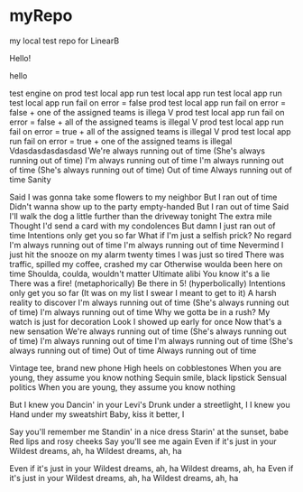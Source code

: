 # myRepo
my local test repo for LinearB

Hello!

hello

test engine on prod
test local app run
test local app run
test local app run
test local app run fail on error = false
prod test local app run fail on error = false + one of the assigned teams is illega V
prod test local app run fail on error = false + all of the assigned teams is illegal V
prod test local app run fail on error = true + all of the assigned teams is illegal V
prod test local app run fail on error = true + one of the assigned teams is illegal Vdasdasdasdasdasd 
We're always running out of time
(She's always running out of time)
I'm always running out of time
I'm always running out of time
(She's always running out of time)
Out of time
Always running out of time
Sanity

Said I was gonna take some flowers to my neighbor
But I ran out of time
Didn't wanna show up to the party empty-handed
But I ran out of time
Said I'll walk the dog a little further than the driveway tonight
The extra mile
Thought I'd send a card with my condolences
But damn I just ran out of time
Intentions only get you so far
What if I'm just a selfish prick?
No regard
I'm always running out of time
I'm always running out of time
Nevermind I just hit the snooze on my alarm twenty times
I was just so tired
There was traffic, spilled my coffee, crashed my car
Otherwise woulda been here on time
Shoulda, coulda, wouldn't matter
Ultimate alibi
You know it's a lie
There was a fire! (metaphorically)
Be there in 5! (hyperbolically)
Intentions only get you so far
(It was on my list I swear I meant to get to it)
A harsh reality to discover
I'm always running out of time
(She's always running out of time)
I'm always running out of time
Why we gotta be in a rush?
My watch is just for decoration
Look I showed up early for once
Now that's a new sensation
We're always running out of time
(She's always running out of time)
I'm always running out of time
I'm always running out of time
(She's always running out of time)
Out of time
Always running out of time

Vintage tee, brand new phone
High heels on cobblestones
When you are young, they assume you know nothing
Sequin smile, black lipstick
Sensual politics
When you are young, they assume you know nothing

But I knew you
Dancin' in your Levi's
Drunk under a streetlight, I
I knew you
Hand under my sweatshirt
Baby, kiss it better, I

Say you'll remember me
Standin' in a nice dress
Starin' at the sunset, babe
Red lips and rosy cheeks
Say you'll see me again
Even if it's just in your
Wildest dreams, ah, ha
Wildest dreams, ah, ha

Even if it's just in your
Wildest dreams, ah, ha
Wildest dreams, ah, ha
Even if it's just in your
Wildest dreams, ah, ha
Wildest dreams, ah, ha
